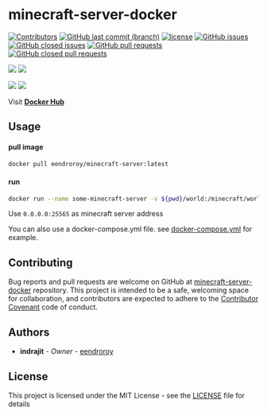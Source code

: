 # minecraft-server-docker

[![Contributors](https://img.shields.io/github/contributors/eendroroy/minecraft-server-docker.svg)](https://github.com/eendroroy/minecraft-server-docker/graphs/contributors)
[![GitHub last commit (branch)](https://img.shields.io/github/last-commit/eendroroy/minecraft-server-docker/master.svg)](https://github.com/eendroroy/minecraft-server-docker)
[![license](https://img.shields.io/github/license/eendroroy/minecraft-server-docker.svg)](https://github.com/eendroroy/minecraft-server-docker/blob/master/LICENSE)
[![GitHub issues](https://img.shields.io/github/issues/eendroroy/minecraft-server-docker.svg)](https://github.com/eendroroy/minecraft-server-docker/issues)
[![GitHub closed issues](https://img.shields.io/github/issues-closed/eendroroy/minecraft-server-docker.svg)](https://github.com/eendroroy/minecraft-server-docker/issues?q=is%3Aissue+is%3Aclosed)
[![GitHub pull requests](https://img.shields.io/github/issues-pr/eendroroy/minecraft-server-docker.svg)](https://github.com/eendroroy/minecraft-server-docker/pulls)
[![GitHub closed pull requests](https://img.shields.io/github/issues-pr-closed/eendroroy/minecraft-server-docker.svg)](https://github.com/eendroroy/minecraft-server-docker/pulls?q=is%3Apr+is%3Aclosed)


[![](https://images.microbadger.com/badges/image/eendroroy/minecraft-server.svg)](https://hub.docker.com/r/eendroroy/minecraft-server/) [![](https://images.microbadger.com/badges/version/eendroroy/minecraft-server.svg)](https://hub.docker.com/r/eendroroy/minecraft-server/)

[![](https://images.microbadger.com/badges/image/eendroroy/minecraft-server:1.12.2.svg)](https://hub.docker.com/r/eendroroy/minecraft-server/) [![](https://images.microbadger.com/badges/version/eendroroy/minecraft-server:1.12.2.svg)](https://hub.docker.com/r/eendroroy/minecraft-server/)


Visit [**Docker Hub**](https://hub.docker.com/r/eendroroy/minecraft-server/)

## Usage

#### pull image

```bash
docker pull eendroroy/minecraft-server:latest
```

#### run

```bash
docker run --name some-minecraft-server -v ${pwd}/world:/minecraft/world -d eendroroy/minecraft-server:latest
```

Use `0.0.0.0:25565` as minecraft server address

You can also use a docker-compose.yml file. see [docker-compose.yml](https://github.com/eendroroy/minecraft-server-docker/blob/master/docker-compose.yml) for example.

## Contributing

Bug reports and pull requests are welcome on GitHub at [minecraft-server-docker](https://github.com/eendroroy/minecraft-server-docker) repository.
This project is intended to be a safe, welcoming space for collaboration,
and contributors are expected to adhere to the [Contributor Covenant](http://contributor-covenant.org) code of conduct.

## Authors

* **indrajit** - *Owner* - [eendroroy](https://github.com/eendroroy)

## License

This project is licensed under the MIT License - see the [LICENSE](LICENSE) file for details

